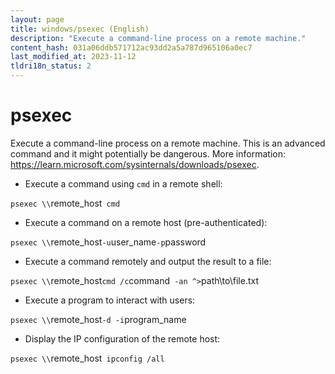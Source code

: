 ```yaml
---
layout: page
title: windows/psexec (English)
description: "Execute a command-line process on a remote machine."
content_hash: 031a06ddb571712ac93dd2a5a787d965106a0ec7
last_modified_at: 2023-11-12
tldri18n_status: 2
---
```

# psexec

Execute a command-line process on a remote machine.
This is an advanced command and it might potentially be dangerous.
More information: <https://learn.microsoft.com/sysinternals/downloads/psexec>.

- Execute a command using `cmd` in a remote shell:

`psexec \\`<span class="tldr-var badge badge-pill bg-dark-lm bg-white-dm text-white-lm text-dark-dm font-weight-bold">remote_host</span>` cmd`

- Execute a command on a remote host (pre-authenticated):

`psexec \\`<span class="tldr-var badge badge-pill bg-dark-lm bg-white-dm text-white-lm text-dark-dm font-weight-bold">remote_host</span>` -u `<span class="tldr-var badge badge-pill bg-dark-lm bg-white-dm text-white-lm text-dark-dm font-weight-bold">user_name</span>` -p `<span class="tldr-var badge badge-pill bg-dark-lm bg-white-dm text-white-lm text-dark-dm font-weight-bold">password</span>

- Execute a command remotely and output the result to a file:

`psexec \\`<span class="tldr-var badge badge-pill bg-dark-lm bg-white-dm text-white-lm text-dark-dm font-weight-bold">remote_host</span>` cmd /c `<span class="tldr-var badge badge-pill bg-dark-lm bg-white-dm text-white-lm text-dark-dm font-weight-bold">command</span>` -an ^>`<span class="tldr-var badge badge-pill bg-dark-lm bg-white-dm text-white-lm text-dark-dm font-weight-bold">path\to\file.txt</span>

- Execute a program to interact with users:

`psexec \\`<span class="tldr-var badge badge-pill bg-dark-lm bg-white-dm text-white-lm text-dark-dm font-weight-bold">remote_host</span>` -d -i `<span class="tldr-var badge badge-pill bg-dark-lm bg-white-dm text-white-lm text-dark-dm font-weight-bold">program_name</span>

- Display the IP configuration of the remote host:

`psexec \\`<span class="tldr-var badge badge-pill bg-dark-lm bg-white-dm text-white-lm text-dark-dm font-weight-bold">remote_host</span>` ipconfig /all`

